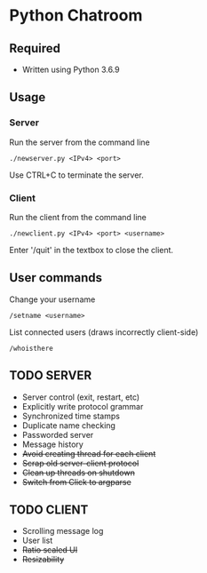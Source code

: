 # Python Chatroom

## Required
* Written using Python 3.6.9

## Usage
### Server
Run the server from the command line

    ./newserver.py <IPv4> <port>

Use CTRL+C to terminate the server.

### Client
Run the client from the command line

    ./newclient.py <IPv4> <port> <username>

Enter '/quit' in the textbox to close the client.

## User commands
Change your username

    /setname <username>

List connected users (draws incorrectly client-side)

    /whoisthere

## TODO SERVER
* Server control (exit, restart, etc)
* Explicitly write protocol grammar
* Synchronized time stamps
* Duplicate name checking
* Passworded server
* Message history
* ~~Avoid creating thread for each client~~
* ~~Scrap old server-client protocol~~
* ~~Clean up threads on shutdown~~
* ~~Switch from Click to argparse~~

## TODO CLIENT
* Scrolling message log
* User list
* ~~Ratio scaled UI~~
* ~~Resizability~~
